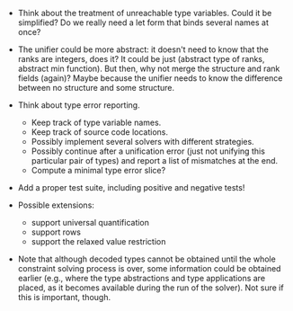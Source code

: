 * Think about the treatment of unreachable type variables. Could it
  be simplified? Do we really need a let form that binds several names at once?

* The unifier could be more abstract: it doesn't need to know that the ranks
  are integers, does it? It could be just (abstract type of ranks, abstract
  min function). But then, why not merge the structure and rank fields
  (again)? Maybe because the unifier needs to know the difference between no
  structure and some structure.

* Think about type error reporting.
  - Keep track of type variable names.
  - Keep track of source code locations.
  - Possibly implement several solvers with different strategies.
  - Possibly continue after a unification error (just not unifying this
    particular pair of types) and report a list of mismatches at the end.
  - Compute a minimal type error slice?

* Add a proper test suite, including positive and negative tests!

* Possible extensions:
  - support universal quantification
  - support rows
  - support the relaxed value restriction

* Note that although decoded types cannot be obtained until the whole constraint
  solving process is over, some information could be obtained earlier (e.g.,
  where the type abstractions and type applications are placed, as it becomes
  available during the run of the solver). Not sure if this is important, though.
